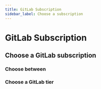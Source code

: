 ```yaml
---
title: GitLab Subscription
sidebar_label: Choose a subscription
---
```


# GitLab Subscription

## Choose a GitLab subscription

### Choose between


### Choose a GitLab tier





